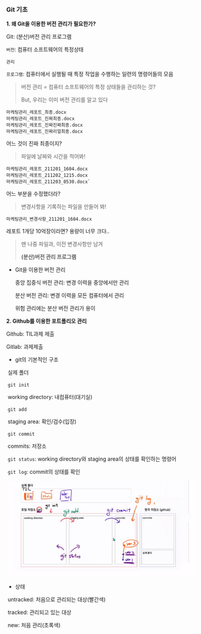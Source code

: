 ### Git 기초



**1. 왜 Git을 이용한 버전 관리가 필요한가?**

Git: (분산)버전 관리 프로그램

`버전`: 컴퓨터 소프트웨어의 특정상태

`관리`

`프로그램`: 컴퓨터에서 실행될 때 특정 작업을 수행하는 일련의 명령어들의 모음



> 버전 관리 =  컴퓨터 소프트웨어의 특정 상태들을 관리하는 것?
>
> But, 우리는 이미 버전 관리를 알고 있다

```
마케팅관리_레포트_최종.docx
마케팅관리_레포트_진짜최종.docx
마케팅관리_레포트_진짜진짜최종.docx
마케팅관리_레포트_진짜리얼최종.docx
```

어느 것이 진짜 최종이지?



>  파일에 날짜와 시간을 적어봐!

```
마케팅관리_레포트_211201_1604.docx
마케팅관리_레포트_211202_1215.docx
마케팅관리_레포트_211203_0530.docx`
```

어느 부분을 수정했더라?



> 변경사항을 기록하는 파일을 만들어 봐!

```
마케팅관리_변경사항_211201_1604.docx
```

레포트 1개당 10억장이라면? 용량이 너무 크다..



> 맨 나중 파일과, 이전 변경사항만 남겨
>
> **(분산)버전 관리 프로그램**



* Git을 이용한 버전 관리

  중앙 집중식 버전 관리: 변경 이력을 중앙에서만 관리

  분산 버전 관리: 변경 이력을 모든 컴퓨터에서 관리

  위험 관리에는 분산 버전 관리가 용이





**2. Github를 이용한 포트폴리오 관리**

Github: TIL과제 제출

Gitlab: 과제제출



* git의 기본적인 구조

​	실제 폴더

​	`git init`

​	working directory: 내컴퓨터(대기실)

​	 `git add`

​	staging area: 확인/검수(입장)

​	`git commit`

​	commits: 저장소

​	`git status`: working directory와  staging area의 상태를 확인하는 명령어

​	`git log`: commit의 상태를 확인

![image-20220113160310457](git.assets/image-20220113160310457.png)

* 상태

​	untracked: 처음으로 관리되는 대상(빨간색)

​	tracked: 관리되고 있는 대상

​	new: 처음 관리(초록색)
